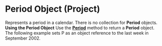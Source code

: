 
# Period Object (Project)



Represents a period in a calendar. There is no collection for  **Period** objects.
 **Using the Period Object**
Use the  **[Period](b717bcbe-654b-5791-2002-d65e2a96617f.md)** method to return a **Period** object. The following example sets P as an object reference to the last week in September 2002.
